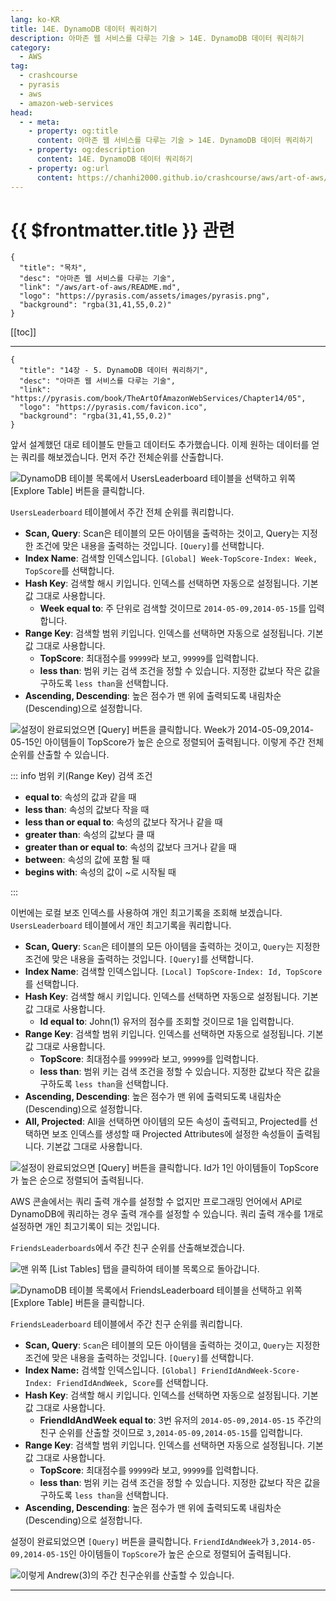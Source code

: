 ```yaml
---
lang: ko-KR
title: 14E. DynamoDB 데이터 쿼리하기
description: 아마존 웹 서비스를 다루는 기술 > 14E. DynamoDB 데이터 쿼리하기
category:
  - AWS
tag: 
  - crashcourse
  - pyrasis
  - aws 
  - amazon-web-services
head:
  - - meta:
    - property: og:title
      content: 아마존 웹 서비스를 다루는 기술 > 14E. DynamoDB 데이터 쿼리하기
    - property: og:description
      content: 14E. DynamoDB 데이터 쿼리하기
    - property: og:url
      content: https://chanhi2000.github.io/crashcourse/aws/art-of-aws/14E.html
---
```


# {{ $frontmatter.title }} 관련

```component VPCard
{
  "title": "목차",
  "desc": "아마존 웹 서비스를 다루는 기술",
  "link": "/aws/art-of-aws/README.md",
  "logo": "https://pyrasis.com/assets/images/pyrasis.png",
  "background": "rgba(31,41,55,0.2)"
}
```

[[toc]]

---

```component VPCard
{
  "title": "14장 - 5. DynamoDB 데이터 쿼리하기",
  "desc": "아마존 웹 서비스를 다루는 기술",
  "link": "https://pyrasis.com/book/TheArtOfAmazonWebServices/Chapter14/05",
  "logo": "https://pyrasis.com/favicon.ico",
  "background": "rgba(31,41,55,0.2)"
}
```

앞서 설계했던 대로 테이블도 만들고 데이터도 추가했습니다. 이제 원하는 데이터를 얻는 쿼리를 해보겠습니다. 먼저 주간 전체순위를 산출합니다.

![DynamoDB 테이블 목록에서 `UsersLeaderboard` 테이블을 선택하고 위쪽 <FontIcon icon="iconfont icon-select"/>`[Explore Table]` 버튼을 클릭합니다.](https://pyrasis.com/assets/images/TheArtOfAmazonWebServicesChapter14/34_.png)

`UsersLeaderboard` 테이블에서 주간 전체 순위를 쿼리합니다.

- **Scan, Query**: Scan은 테이블의 모든 아이템을 출력하는 것이고, Query는 지정한 조건에 맞은 내용을 출력하는 것입니다. <FontIcon icon="iconfont icon-select"/>`[Query]`를 선택합니다.
- **Index Name**: 검색할 인덱스입니다. `[Global] Week-TopScore-Index: Week, TopScore`를 선택합니다.
- **Hash Key**: 검색할 해시 키입니다. 인덱스를 선택하면 자동으로 설정됩니다. 기본값 그대로 사용합니다.
  - **Week equal to**: 주 단위로 검색할 것이므로 `2014-05-09,2014-05-15`를 입력합니다.
- **Range Key**: 검색할 범위 키입니다. 인덱스를 선택하면 자동으로 설정됩니다. 기본값 그대로 사용합니다.
  - **TopScore**: 최대점수를 `99999`라 보고, `99999`를 입력합니다.
  - **less than**: 범위 키는 검색 조건을 정할 수 있습니다. 지정한 값보다 작은 값을 구하도록 `less than`을 선택합니다.
- **Ascending, Descending**: 높은 점수가 맨 위에 출력되도록 내림차순(Descending)으로 설정합니다.

![설정이 완료되었으면 <FontIcon icon="iconfont icon-select"/>`[Query]` 버튼을 클릭합니다. `Week`가 `2014-05-09,2014-05-15`인 아이템들이 `TopScore`가 높은 순으로 정렬되어 출력됩니다. 이렇게 주간 전체순위를 산출할 수 있습니다.](https://pyrasis.com/assets/images/TheArtOfAmazonWebServicesChapter14/35_.png)

::: info 범위 키(Range Key) 검색 조건

- **equal to**: 속성의 값과 같을 때
- **less than**: 속성의 값보다 작을 때
- **less than or equal to**: 속성의 값보다 작거나 같을 때
- **greater than**: 속성의 값보다 클 때
- **greater than or equal to**: 속성의 값보다 크거나 같을 때
- **between**: 속성의 값에 포함 될 때
- **begins with**: 속성의 값이 ~로 시작될 때

:::

이번에는 로컬 보조 인덱스를 사용하여 개인 최고기록을 조회해 보겠습니다. `UsersLeaderboard` 테이블에서 개인 최고기록을 쿼리합니다.

- **Scan, Query**: `Scan`은 테이블의 모든 아이템을 출력하는 것이고, `Query`는 지정한 조건에 맞은 내용을 출력하는 것입니다. <FontIcon icon="iconfont icon-select"/>`[Query]`를 선택합니다.
- **Index Name**: 검색할 인덱스입니다. `[Local] TopScore-Index: Id, TopScore`를 선택합니다.
- **Hash Key**: 검색할 해시 키입니다. 인덱스를 선택하면 자동으로 설정됩니다. 기본값 그대로 사용합니다.
  - **Id equal to**: John(1) 유저의 점수를 조회할 것이므로 1을 입력합니다.
- **Range Key**: 검색할 범위 키입니다. 인덱스를 선택하면 자동으로 설정됩니다. 기본값 그대로 사용합니다.
  - **TopScore**: 최대점수를 `99999`라 보고, `99999`를 입력합니다.
  - **less than**: 범위 키는 검색 조건을 정할 수 있습니다. 지정한 값보다 작은 값을 구하도록 `less than`을 선택합니다.
- **Ascending, Descending**: 높은 점수가 맨 위에 출력되도록 내림차순(Descending)으로 설정합니다.
- **All, Projected**: All을 선택하면 아이템의 모든 속성이 출력되고, Projected를 선택하면 보조 인덱스를 생성할 때 Projected Attributes에 설정한 속성들이 출력됩니다. 기본값 그대로 사용합니다.

![설정이 완료되었으면 <FontIcon icon="iconfont icon-select"/>`[Query]` 버튼을 클릭합니다. `Id`가 1인 아이템들이 `TopScore`가 높은 순으로 정렬되어 출력됩니다.](https://pyrasis.com/assets/images/TheArtOfAmazonWebServicesChapter14/36_.png)

AWS 콘솔에서는 쿼리 출력 개수를 설정할 수 없지만 프로그래밍 언어에서 API로 DynamoDB에 쿼리하는 경우 출력 개수를 설정할 수 있습니다. 쿼리 출력 개수를 1개로 설정하면 개인 최고기록이 되는 것입니다.

`FriendsLeaderboards`에서 주간 친구 순위를 산출해보겠습니다.

![맨 위쪽 <FontIcon icon="iconfont icon-select"/>`[List Tables]` 탭을 클릭하여 테이블 목록으로 돌아갑니다.](https://pyrasis.com/assets/images/TheArtOfAmazonWebServicesChapter14/37_.png)

![DynamoDB 테이블 목록에서 `FriendsLeaderboard` 테이블을 선택하고 위쪽 <FontIcon icon="iconfont icon-select"/>`[Explore Table]` 버튼을 클릭합니다.](https://pyrasis.com/assets/images/TheArtOfAmazonWebServicesChapter14/38_.png)

`FriendsLeaderboard` 테이블에서 주간 친구 순위를 쿼리합니다.

- **Scan, Query**: `Scan`은 테이블의 모든 아이템을 출력하는 것이고, `Query`는 지정한 조건에 맞은 내용을 출력하는 것입니다. <FontIcon icon="iconfont icon-select"/>`[Query]`를 선택합니다.
- **Index Name:** 검색할 인덱스입니다. `[Global] FriendIdAndWeek-Score-Index: FriendIdAndWeek, Score`를 선택합니다.
- **Hash Key**: 검색할 해시 키입니다. 인덱스를 선택하면 자동으로 설정됩니다. 기본값 그대로 사용합니다.
  - **FriendIdAndWeek equal to**: 3번 유저의 `2014-05-09,2014-05-15` 주간의 친구 순위를 산출할 것이므로 `3,2014-05-09,2014-05-15`를 입력합니다.
- **Range Key**: 검색할 범위 키입니다. 인덱스를 선택하면 자동으로 설정됩니다. 기본값 그대로 사용합니다.
  - **TopScore**: 최대점수를 `99999`라 보고, `99999`를 입력합니다.
  - **less than**: 범위 키는 검색 조건을 정할 수 있습니다. 지정한 값보다 작은 값을 구하도록 `less than`을 선택합니다.
- **Ascending, Descending**: 높은 점수가 맨 위에 출력되도록 내림차순(Descending)으로 설정합니다.

설정이 완료되었으면 <FontIcon icon="iconfont icon-select"/>`[Query]` 버튼을 클릭합니다. `FriendIdAndWeek`가 `3,2014-05-09,2014-05-15`인 아이템들이 `TopScore`가 높은 순으로 정렬되어 출력됩니다.

![이렇게 Andrew(3)의 주간 친구순위를 산출할 수 있습니다.](https://pyrasis.com/assets/images/TheArtOfAmazonWebServicesChapter14/39_.png)

---
